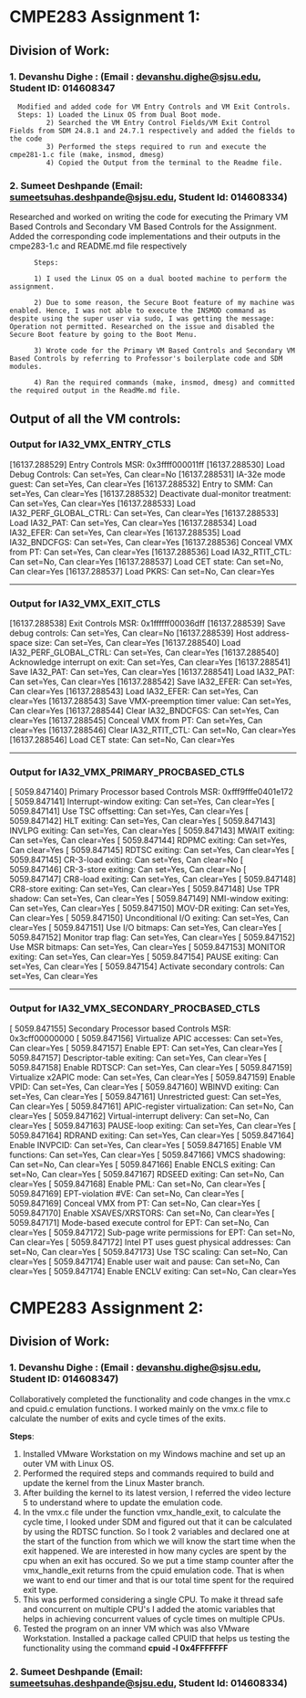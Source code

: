 # CMPE283 Assignment 1:


## Division of Work:

###   1. Devanshu Dighe : (Email : devanshu.dighe@sjsu.edu, Student ID: 014608347
      Modified and added code for VM Entry Controls and VM Exit Controls. 
      Steps: 1) Loaded the Linux OS from Dual Boot mode.
             2) Searched the VM Entry Control Fields/VM Exit Control Fields from SDM 24.8.1 and 24.7.1 respectively and added the fields to the code
             3) Performed the steps required to run and execute the cmpe281-1.c file (make, insmod, dmesg)
             4) Copied the Output from the terminal to the Readme file.

###   2. Sumeet Deshpande (Email: sumeetsuhas.deshpande@sjsu.edu, Student Id: 014608334)
   Researched and worked on writing the code for executing the Primary VM Based Controls and Secondary VM Based Controls for the Assignment. 
   Added the corresponding code implementations and their outputs in the cmpe283-1.c and README.md file respectively
   
          Steps: 
   
          1) I used the Linux OS on a dual booted machine to perform the assignment.
   
          2) Due to some reason, the Secure Boot feature of my machine was enabled. Hence, I was not able to execute the INSMOD command as despite using the super user via sudo, I was getting the message: Operation not permitted. Researched on the issue and disabled the Secure Boot feature by going to the Boot Menu.
          
          3) Wrote code for the Primary VM Based Controls and Secondary VM Based Controls by referring to Professor's boilerplate code and SDM modules.
          
          4) Ran the required commands (make, insmod, dmesg) and committed the required output in the ReadMe.md file.


## Output of all the VM controls:

### Output for IA32_VMX_ENTRY_CTLS

[16137.288529] Entry Controls MSR: 0x3ffff000011ff
[16137.288530]   Load Debug Controls: Can set=Yes, Can clear=No
[16137.288531]   IA-32e mode guest: Can set=Yes, Can clear=Yes
[16137.288532]   Entry to SMM: Can set=Yes, Can clear=Yes
[16137.288532]   Deactivate dual-monitor treatment: Can set=Yes, Can clear=Yes
[16137.288533]   Load IA32_PERF_GLOBAL_CTRL: Can set=Yes, Can clear=Yes
[16137.288533]   Load IA32_PAT: Can set=Yes, Can clear=Yes
[16137.288534]   Load IA32_EFER: Can set=Yes, Can clear=Yes
[16137.288535]   Load IA32_BNDCFGS: Can set=Yes, Can clear=Yes
[16137.288536]   Conceal VMX from PT: Can set=Yes, Can clear=Yes
[16137.288536]   Load IA32_RTIT_CTL: Can set=No, Can clear=Yes
[16137.288537]   Load CET state: Can set=No, Can clear=Yes
[16137.288537]   Load PKRS: Can set=No, Can clear=Yes

________________________________________________________________________________

### Output for IA32_VMX_EXIT_CTLS

[16137.288538] Exit Controls MSR: 0x1ffffff00036dff
[16137.288539]   Save debug controls: Can set=Yes, Can clear=No
[16137.288539]   Host address-space size: Can set=Yes, Can clear=Yes
[16137.288540]   Load IA32_PERF_GLOBAL_CTRL: Can set=Yes, Can clear=Yes
[16137.288540]   Acknowledge interrupt on exit: Can set=Yes, Can clear=Yes
[16137.288541]   Save IA32_PAT: Can set=Yes, Can clear=Yes
[16137.288541]   Load IA32_PAT: Can set=Yes, Can clear=Yes
[16137.288542]   Save IA32_EFER: Can set=Yes, Can clear=Yes
[16137.288543]   Load IA32_EFER: Can set=Yes, Can clear=Yes
[16137.288543]   Save VMX-preemption timer value: Can set=Yes, Can clear=Yes
[16137.288544]   Clear IA32_BNDCFGS: Can set=Yes, Can clear=Yes
[16137.288545]   Conceal VMX from PT: Can set=Yes, Can clear=Yes
[16137.288546]   Clear IA32_RTIT_CTL: Can set=No, Can clear=Yes
[16137.288546]   Load CET state: Can set=No, Can clear=Yes

________________________________________________________________________________

### Output for IA32_VMX_PRIMARY_PROCBASED_CTLS

[ 5059.847140] Primary Processor based Controls MSR: 0xfff9fffe0401e172
[ 5059.847141]   Interrupt-window exiting: Can set=Yes, Can clear=Yes
[ 5059.847141]   Use TSC offsetting: Can set=Yes, Can clear=Yes
[ 5059.847142]   HLT exiting: Can set=Yes, Can clear=Yes
[ 5059.847143]   INVLPG exiting: Can set=Yes, Can clear=Yes
[ 5059.847143]   MWAIT exiting: Can set=Yes, Can clear=Yes
[ 5059.847144]   RDPMC exiting: Can set=Yes, Can clear=Yes
[ 5059.847145]   RDTSC exiting: Can set=Yes, Can clear=Yes
[ 5059.847145]   CR-3-load exiting: Can set=Yes, Can clear=No
[ 5059.847146]   CR-3-store exiting: Can set=Yes, Can clear=No
[ 5059.847147]   CR8-load exiting: Can set=Yes, Can clear=Yes
[ 5059.847148]   CR8-store exiting: Can set=Yes, Can clear=Yes
[ 5059.847148]   Use TPR shadow: Can set=Yes, Can clear=Yes
[ 5059.847149]   NMI-window exiting: Can set=Yes, Can clear=Yes
[ 5059.847150]   MOV-DR exiting: Can set=Yes, Can clear=Yes
[ 5059.847150]   Unconditional I/O exiting: Can set=Yes, Can clear=Yes
[ 5059.847151]   Use I/O bitmaps: Can set=Yes, Can clear=Yes
[ 5059.847152]   Monitor trap flag: Can set=Yes, Can clear=Yes
[ 5059.847152]   Use MSR bitmaps: Can set=Yes, Can clear=Yes
[ 5059.847153]   MONITOR exiting: Can set=Yes, Can clear=Yes
[ 5059.847154]   PAUSE exiting: Can set=Yes, Can clear=Yes
[ 5059.847154]   Activate secondary controls: Can set=Yes, Can clear=Yes

_______________________________________________________________________________

### Output for IA32_VMX_SECONDARY_PROCBASED_CTLS

[ 5059.847155] Secondary Processor based Controls MSR: 0x3cff00000000
[ 5059.847156]   Virtualize APIC accesses: Can set=Yes, Can clear=Yes
[ 5059.847157]   Enable EPT: Can set=Yes, Can clear=Yes
[ 5059.847157]   Descriptor-table exiting: Can set=Yes, Can clear=Yes
[ 5059.847158]   Enable RDTSCP: Can set=Yes, Can clear=Yes
[ 5059.847159]   Virtualize x2APIC mode: Can set=Yes, Can clear=Yes
[ 5059.847159]   Enable VPID: Can set=Yes, Can clear=Yes
[ 5059.847160]   WBINVD exiting: Can set=Yes, Can clear=Yes
[ 5059.847161]   Unrestricted guest: Can set=Yes, Can clear=Yes
[ 5059.847161]   APIC-register virtualization: Can set=No, Can clear=Yes
[ 5059.847162]   Virtual-interrupt delivery: Can set=No, Can clear=Yes
[ 5059.847163]   PAUSE-loop exiting: Can set=Yes, Can clear=Yes
[ 5059.847164]   RDRAND exiting: Can set=Yes, Can clear=Yes
[ 5059.847164]   Enable INVPCID: Can set=Yes, Can clear=Yes
[ 5059.847165]   Enable VM functions: Can set=Yes, Can clear=Yes
[ 5059.847166]   VMCS shadowing: Can set=No, Can clear=Yes
[ 5059.847166]   Enable ENCLS exiting: Can set=No, Can clear=Yes
[ 5059.847167]   RDSEED exiting: Can set=No, Can clear=Yes
[ 5059.847168]   Enable PML: Can set=No, Can clear=Yes
[ 5059.847169]   EPT-violation #VE: Can set=No, Can clear=Yes
[ 5059.847169]   Conceal VMX from PT: Can set=No, Can clear=Yes
[ 5059.847170]   Enable XSAVES/XRSTORS: Can set=No, Can clear=Yes
[ 5059.847171]   Mode-based execute control for EPT: Can set=No, Can clear=Yes
[ 5059.847172]   Sub-page write permissions for EPT: Can set=No, Can clear=Yes
[ 5059.847172]   Intel PT uses guest physical addresses: Can set=No, Can clear=Yes
[ 5059.847173]   Use TSC scaling: Can set=No, Can clear=Yes
[ 5059.847174]   Enable user wait and pause: Can set=No, Can clear=Yes
[ 5059.847174]   Enable ENCLV exiting: Can set=No, Can clear=Yes




# CMPE283 Assignment 2:


## Division of Work:

###   1. Devanshu Dighe : (Email : devanshu.dighe@sjsu.edu, Student ID: 014608347)
Collaboratively completed the functionality and code changes in the vmx.c and cpuid.c emulation functions. I worked mainly on the vmx.c file to calculate the number of exits and cycle times of the exits. 

__Steps__: 
1) Installed VMware Workstation on my Windows machine and set up an outer VM with Linux OS.
2) Performed the required steps and commands required to build and update the kernel from the Linux Master branch.
3) After building the kernel to its latest version, I referred the video lecture 5 to understand where to update the emulation code.
4) In the vmx.c file under the function vmx_handle_exit, to calculate the cycle time, I looked under SDM and figured out that it can be calculated by using the RDTSC function. So I took 2 variables and declared one at the start of the function from which we will know the start time when the exit happened. We are interested in how many cycles are spent by the cpu when an exit has occured. So we put a time stamp counter after the vmx_handle_exit returns from the cpuid emulation code. That is when we want to end our timer and that is our total time spent for the required exit type.
5) This was performed considering a single CPU. To make it thread safe and concurrent on multiple CPU's I added the atomic variables that helps in achieving concurrent values of cycle times on multiple CPUs. 
6) Tested the program on an inner VM which was also VMware Workstation. Installed a package called CPUID that helps us testing the functionality using the command **cpuid -l 0x4FFFFFFF**
             

###   2. Sumeet Deshpande (Email: sumeetsuhas.deshpande@sjsu.edu, Student Id: 014608334)
   
   
